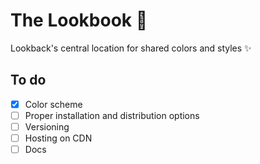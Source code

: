# The Lookbook 💅

Lookback's central location for shared colors and styles ✨

## To do

- [x] Color scheme
- [ ] Proper installation and distribution options
- [ ] Versioning
- [ ] Hosting on CDN
- [ ] Docs
